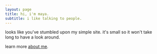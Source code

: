 ```yaml
---
layout: page
title: hi, i'm maya.
subtitle: i like talking to people.
---
```


looks like you've stumbled upon my simple site. it's small so it won't take long to have a look around.

learn more [about me](/about).

